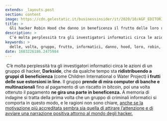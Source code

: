 ```yaml
--- 
extends: _layouts.post 
section: content 
image: https://cdn.gelestatic.it/businessinsider/it/2020/10/AGF_EDITORIAL_GFD986692_pr.jpg 
title: > 
  Gli hacker Robin Hood che danno in beneficenza il frutto delle loro rapine 
description: > 
  C’è molta perplessità tra gli investigatori informatici circa le azioni di un gruppo di hacker, Darkside, che da qualche tempo sta ridistribuendo a gruppi di beneficienza (come Children International o Water Project) i frutti delle sue estorsioni in line.Il gruppo prende di mira computer di banche e multinazionali fino al pagamento di un riscatto in bitcoin, poi una volta ottenuto il pagamento ne gira una parte in beneficenza.A memoria di indagine si tratta della prima volta che un gruppo di criminali informatici si comporta in questo modo, e le ragioni non sono chiare, anche se la motivazione più accreditata sembra sia quella di attirare l’attenzione e di avviare una narrazione positiva attorno al mondo degli hacker. 
keywords: > 
  delle, volta, gruppo, frutto, informatici, danno, hood, loro, robin, il, si, hacker, rapine, pagamento, gli, una, le, di 
date: 1603226186.2475984 
--- 
```

<div><p dir="ltr">&#160;C&#8217;&#232; molta perplessit&#224; tra gli investigatori informatici circa le azioni di un gruppo di hacker, <strong>Darkside</strong>, che da qualche tempo sta <strong>ridistribuendo a gruppi di beneficienza</strong> (come Children International o Water Project) <strong>i frutti delle sue estorsioni in line.</strong> Il gruppo <strong>prende di mira computer di banche e multinazionali</strong> fino al pagamento di un riscatto in bitcoin, poi una volta ottenuto il pagamento <strong>ne gira una parte in beneficenza.</strong> A memoria di indagine si tratta della prima volta che un gruppo di criminali informatici si comporta in questo modo, e le ragioni non sono chiare, <a href="https://www.bbc.com/news/technology-54591761" target="_blank">anche se la motivazione pi&#249; accreditata sembra sia quella di attirare l&#8217;attenzione e di avviare una narrazione positiva attorno al mondo degli hacker.</a></p><p id="adv-Middle1-dev"></p><p id="adv-Bottom"></p>
</div>